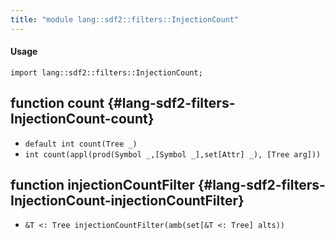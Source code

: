 ```yaml
---
title: "module lang::sdf2::filters::InjectionCount"
---
```


#### Usage

`import lang::sdf2::filters::InjectionCount;`

## function count {#lang-sdf2-filters-InjectionCount-count}

* ``default int count(Tree _)``
* ``int count(appl(prod(Symbol _,[Symbol _],set[Attr] _), [Tree arg]))``

## function injectionCountFilter {#lang-sdf2-filters-InjectionCount-injectionCountFilter}

* ``&T <: Tree injectionCountFilter(amb(set[&T <: Tree] alts))``

